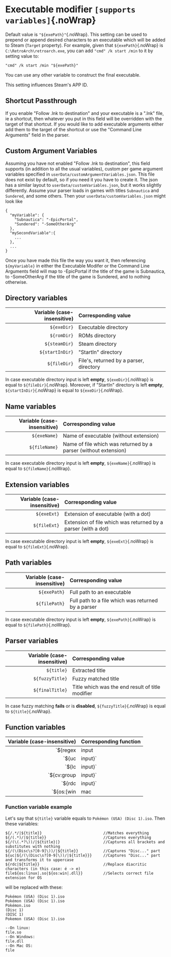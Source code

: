 # Executable modifier `[supports variables]`{.noWrap}

Default value is `"${exePath}"`{.noWrap}. This setting can be used to prepend or append desired characters to an executable which will be added to Steam (`Target` property). For example, given that `${exePath}`{.noWrap} is `C:\RetroArch\retroarch.exe`, you can add `"cmd" /k start /min` to it by setting value to:
```
"cmd" /k start /min "${exePath}"
```
You can use any other variable to construct the final executable.

This setting influences Steam's APP ID.


## Shortcut Passthrough
If you enable "Follow .lnk to destination" and your executable is a ".lnk" file, ie a shortcut, then whatever you put in this field will be overridden with the target of that shortcut. If you would like to add executable arguments either add them to the target of the shortcut or use the "Command Line Arguments" field in the parser.

## Custom Argument Variables
Assuming you have not enabled "Follow .lnk to destination", this field supports (in addition to all the usual variables), custom per game argument variables specified in `userData/customArgumentVariables.json`. This file does not exist by default, so if you need it you have to create it. The json has a similar layout to `userData/customVariables.json`, but it works slightly differently. Assume your parser loads in games with titles `Subnautica` and `Sundered`, and some others. Then your `userData/customVariables.json` might look like
```
{
  "myVariable": {
    "Subnautica": "-EpicPortal",
    "Sundered": "-SomeOtherArg"
  },
  "mySecondVariable":{
    ...
  },
  ...
}

```
Once you have made this file the way you want it, then referencing `${myVariable}` in either the Executable Modifer or the Command Line Arguments field will map to -EpicPortal if the title of the game is Subnautica, to -SomeOtherArg if the title of the game is Sundered, and to nothing otherwise.

## Directory variables

|Variable (case-insensitive)|Corresponding value|
|---:|:---|
|`${exeDir}`|Executable directory|
|`${romDir}`|ROMs directory|
|`${steamDir}`|Steam directory|
|`${startInDir}`|"StartIn" directory|
|`${fileDir}`|File's, returned by a parser, directory|

In case executable directory input is left **empty**, `${exeDir}`{.noWrap} is equal to `${fileDir}`{.noWrap}. Moreover, if "StartIn" directory is left **empty**, `${startInDir}`{.noWrap} is equal to `${exeDir}`{.noWrap}.

## Name variables

|Variable (case-insensitive)|Corresponding value|
|---:|:---|
|`${exeName}`|Name of executable (without extension)|
|`${fileName}`|Name of file which was returned by a parser (without extension)|

In case executable directory input is left **empty**, `${exeName}`{.noWrap} is equal to `${fileName}`{.noWrap}.

## Extension variables

|Variable (case-insensitive)|Corresponding value|
|---:|:---|
|`${exeExt}`|Extension of executable (with a dot)|
|`${fileExt}`|Extension of file which was returned by a parser (with a dot)|

In case executable directory input is left **empty**, `${exeExt}`{.noWrap} is equal to `${fileExt}`{.noWrap}.

## Path variables

|Variable (case-insensitive)|Corresponding value|
|---:|:---|
|`${exePath}`|Full path to an executable|
|`${filePath}`|Full path to a file which was returned by a parser|

In case executable directory input is left **empty**, `${exePath}`{.noWrap} is equal to `${filePath}`{.noWrap}.

## Parser variables

|Variable (case-insensitive)|Corresponding value|
|---:|:---|
|`${title}`|Extracted title|
|`${fuzzyTitle}`|Fuzzy matched title|
|`${finalTitle}`|Title which was the end result of title modifier|

In case fuzzy matching **fails** or is **disabled**, `${fuzzyTitle}`{.noWrap} is equal to `${title}`{.noWrap}.

## Function variables

|Variable (case-insensitive)|Corresponding function|
|---:|:---|
|`${regex|input|substitution(optional)}`|Executes regex on input. Supports `u`, `g` and `i` flags (captured groups are joined, unless substitution is provided)|
|`${uc|input}`|Uppercase variable. Transforms input to uppercase|
|`${lc|input}`|Lowercase variable. Transforms input to lowercase|
|`${cv:group|input}`|Change input with matched custom variable (group is optional)|
|`${rdc|input}`|Replace diacritic input characters with their latin equivalent|
|`${os:[win|mac|linux]|on match|no match(optional)}`|If OS matches, uses `on match` value or `no match` otherwise|

### Function variable example

Let's say that `${title}` variable equals to `Pokémon (USA) (Disc 1).iso`. Then these variables:
```
${/.*/|${title}}                           //Matches everything
${/(.*)/|${title}}                         //Captures everything
${/(\(.*?\))/|${title}|}                   //Captures all brackets and substitutes with nothing
${/(\(Disc\s?[0-9]\))/|${title}}           //Captures "Disc..." part
${uc|${/(\(Disc\s?[0-9]\))/|${title}}}     //Captures "Disc..." part and transforms it to uppercase
${rdc|${title}}                            //Replace diacritic characters (in this case: é -> e)
file${os:linux|.so|${os:win|.dll}}         //Selects correct file extension for OS
```
will be replaced with these:
```
Pokémon (USA) (Disc 1).iso
Pokémon (USA) (Disc 1).iso
Pokémon.iso
(Disc 1)
(DISC 1)
Pokemon (USA) (Disc 1).iso

--On linux:
file.so
--On Windows:
file.dll
--On Mac OS:
file
```
